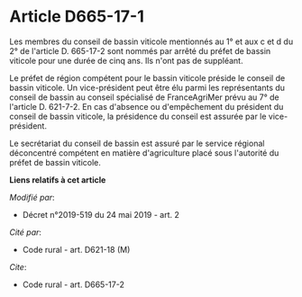 # Article D665-17-1

Les membres du conseil de bassin viticole mentionnés au 1° et aux c et d du 2° de l'article D. 665-17-2 sont nommés par
arrêté du préfet de bassin viticole pour une durée de cinq ans. Ils n'ont pas de suppléant.

Le préfet de région compétent pour le bassin viticole préside le conseil de bassin viticole. Un vice-président peut être élu
parmi les représentants du conseil de bassin au conseil spécialisé de FranceAgriMer prévu au 7° de l'article D. 621-7-2. En
cas d'absence ou d'empêchement du président du conseil de bassin viticole, la présidence du conseil est assurée par le vice-
président.

Le secrétariat du conseil de bassin est assuré par le service régional déconcentré compétent en matière d'agriculture placé
sous l'autorité du préfet de bassin viticole.

**Liens relatifs à cet article**

_Modifié par_:

  - Décret n°2019-519 du 24 mai 2019 - art. 2

_Cité par_:

  - Code rural - art. D621-18 (M)

_Cite_:

  - Code rural - art. D665-17-2
